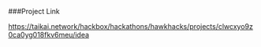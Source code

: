 ###Project Link

https://taikai.network/hackbox/hackathons/hawkhacks/projects/clwcxyo9z0ca0yg018fkv6meu/idea
